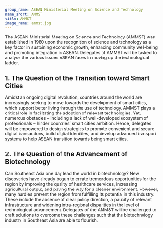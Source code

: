 ```yaml
---
group_name: ASEAN Ministerial Meeting on Science and Technology
name_short: AMMST
title: AMMST
image_name: ammst.jpg
---
```


The ASEAN Ministerial Meeting on Science and Technology (AMMST)
was established in 1980 upon the recognition of science and technology
as a key factor in sustaining economic growth, enhancing community 
well-being and promoting integration in ASEAN. Delegates of AMMST will 
be tasked to analyse the various issues ASEAN faces in moving up the 
technological ladder. 

## 1. The Question of the Transition toward Smart Cities

Amidst an ongoing digital revolution, countries around the world are 
increasingly seeking to move towards the development of smart cities, which 
support better living through the use of technology. AMMST plays a critical role
in facilitating the adoption of relevant technologies. Yet, numerous obstacles
– including a lack of well-developed ecosystem of professionals – hinder 
countries’ smart cities ambition. Hence, delegates will be empowered to 
design strategies to promote convenient and secure digital transactions, 
build digital identities, and develop advanced transport systems to help 
ASEAN transition towards being smart cities.

## 2. The Question of the Advancement of Biotechnology

Can Southeast Asia one day lead the world in biotechnology? New discoveries 
have already begun to create tremendous opportunities for the region by improving 
the quality of healthcare services, increasing agricultural output, and paving the 
way for a cleaner environment. However, many hurdles prevent the region from 
fulfilling its potential in this industry. These include the absence of clear 
policy direction, a paucity of relevant infrastructure and widening intra-regional 
disparities in the level of technological advancement. Delegates of the AMMST will 
be challenged to craft solutions to overcome these challenges such that the 
biotechnology industry in Southeast Asia are able to flourish.